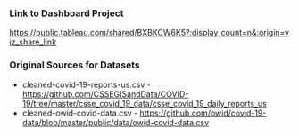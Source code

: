 ### Link to Dashboard Project
https://public.tableau.com/shared/BXBKCW6K5?:display_count=n&:origin=viz_share_link

### Original Sources for Datasets
- cleaned-covid-19-reports-us.csv - https://github.com/CSSEGISandData/COVID-19/tree/master/csse_covid_19_data/csse_covid_19_daily_reports_us
- cleaned-owid-covid-data.csv - https://github.com/owid/covid-19-data/blob/master/public/data/owid-covid-data.csv
